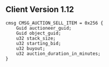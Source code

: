 ## Client Version 1.12

```rust,ignore
cmsg CMSG_AUCTION_SELL_ITEM = 0x256 {
    Guid auctioneer_guid;    
    Guid object_guid;    
    u32 stack_size;    
    u32 starting_bid;    
    u32 buyout;    
    u32 auction_duration_in_minutes;    
}

```
